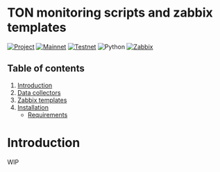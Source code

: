 # TON monitoring scripts and zabbix templates 
[![Project](https://img.shields.io/badge/Project-The%20Open%20Network-blue)](https://www.ton.org) [![Mainnet](https://img.shields.io/badge/Network-Mainnet-green)](https://ton.org/docs) [![Testnet](https://img.shields.io/badge/Network-Testnet-orange)](https://ton.org/docs/#/testnet/) ![Python](https://img.shields.io/badge/Python-v3-blue) [![Zabbix](https://img.shields.io/badge/Zabbix-v6%2B-red)](https://www.zabbix.com)

## Table of contents
1. [Introduction](#introduction)
2. [Data collectors](#data_collectors)
3. [Zabbix templates](#zabbix-templates)
4. [Installation](#installation)
    * [Requirements](#installation-requirements)

# <a id="introduction"></a>Introduction
WIP
